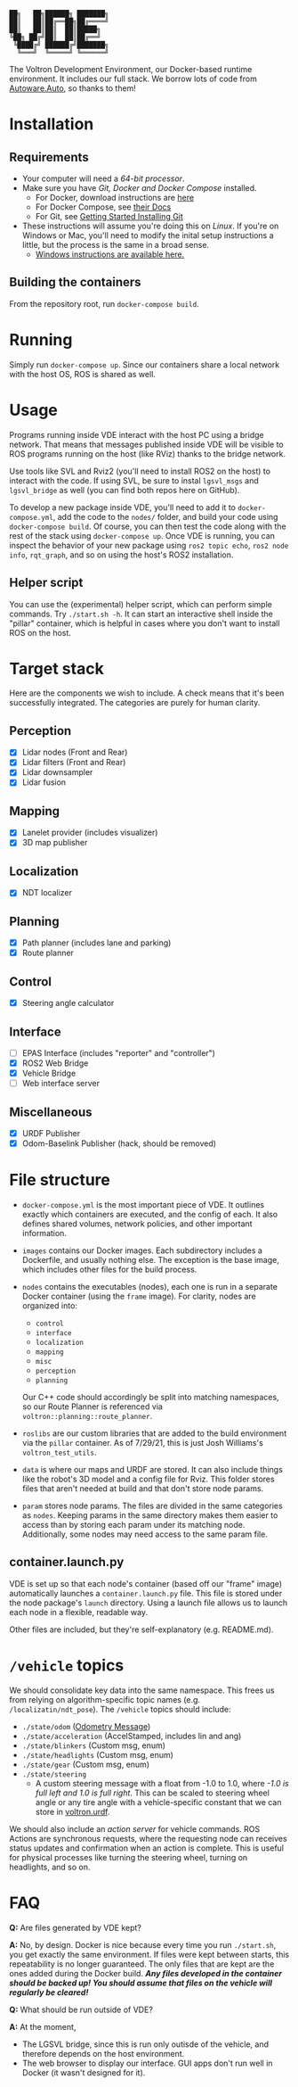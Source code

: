 ```
██╗   ██╗██████╗ ███████╗
██║   ██║██╔══██╗██╔════╝
██║   ██║██║  ██║█████╗  
╚██╗ ██╔╝██║  ██║██╔══╝  
 ╚████╔╝ ██████╔╝███████╗
  ╚═══╝  ╚═════╝ ╚══════╝                      
```
The Voltron Development Environment, our Docker-based runtime environment. It includes our full stack. We borrow lots of code from [Autoware.Auto](autoware.auto), so thanks to them!
# Installation
## Requirements
- Your computer will need a *64-bit processor*. 
- Make sure you have *Git, Docker and Docker Compose* installed.
    - For Docker, download instructions are [here](https://docs.docker.com/get-docker/)
    - For Docker Compose, see [their Docs](https://docs.docker.com/compose/install/)
    - For Git, see [Getting Started Installing Git](https://git-scm.com/book/en/v2/Getting-Started-Installing-Git)
- These instructions will assume you're doing this on *Linux*. If you're on Windows or Mac, you'll need to modify the inital setup instructions a little, but the process is the same in a broad sense.
    - [Windows instructions are available here.](https://github.com/Voltron-UTD/vde/wiki/VDE-for-Windows)

## Building the containers
From the repository root, run `docker-compose build`.

# Running
Simply run `docker-compose up`. Since our containers share a local network with the host OS, ROS is shared as well.

# Usage
Programs running inside VDE interact with the host PC using a bridge network. That means that messages published inside VDE will be visible to ROS programs running on the host (like RViz) thanks to the bridge network.

Use tools like SVL and Rviz2 (you'll need to install ROS2 on the host) to interact with the code. If using SVL, be sure to instal `lgsvl_msgs` and `lgsvl_bridge` as well (you can find both repos here on GitHub).

To develop a new package inside VDE, you'll need to add it to `docker-compose.yml`, add the code to the `nodes/` folder, and build your code using `docker-compose build`. Of course, you can then test the code along with the rest of the stack using `docker-compose up`. Once VDE is running, you can inspect the behavior of your new package using `ros2 topic echo`, `ros2 node info`, `rqt_graph`, and so on using the host's ROS2 installation.

## Helper script
You can use the (experimental) helper script, which can perform simple commands. Try `./start.sh -h`. It can start an interactive shell inside the "pillar" container, which is helpful in cases where you don't want to install ROS on the host.

# Target stack
Here are the components we wish to include. A check means that it's been successfully integrated. The categories are purely for human clarity.

## Perception
- [x] Lidar nodes (Front and Rear)
- [x] Lidar filters (Front and Rear)
- [x] Lidar downsampler
- [x] Lidar fusion

## Mapping
- [x] Lanelet provider (includes visualizer)
- [x] 3D map publisher

## Localization
- [x] NDT localizer

## Planning
- [x] Path planner (includes lane and parking)
- [x] Route planner

## Control
- [x] Steering angle calculator

## Interface
- [ ] EPAS Interface (includes "reporter" and "controller")
- [x] ROS2 Web Bridge
- [x] Vehicle Bridge
- [ ] Web interface server

## Miscellaneous
- [x] URDF Publisher
- [x] Odom-Baselink Publisher (hack, should be removed)

# File structure
- `docker-compose.yml` is the most important piece of VDE. It outlines exactly which containers are executed, and the config of each. It also defines shared volumes, network policies, and other important information.
- `images` contains our Docker images. Each subdirectory includes a Dockerfile, and usually nothing else. The exception is the base image, which includes other files for the build process.
- `nodes` contains the executables (nodes), each one is run in a separate Docker container (using the `frame` image). For clarity, nodes are organized into:
    - `control`
    - `interface`
    - `localization`
    - `mapping`
    - `misc`
    - `perception`
    - `planning`
    
    Our C++ code should accordingly be split into matching namespaces, so our Route Planner is referenced via `voltron::planning::route_planner`.

- `roslibs` are our custom libraries that are added to the build environment via the `pillar` container. As of 7/29/21, this is just Josh Williams's `voltron_test_utils`.
- `data` is where our maps and URDF are stored. It can also include things like the robot's 3D model and a config file for Rviz. This folder stores files that aren't needed at build and that don't store node params.
- `param` stores node params. The files are divided in the same categories as `nodes`. Keeping params in the same directory makes them easier to access than by storing each param under its matching node. Additionally, some nodes may need access to the same param file.

## container.launch.py
VDE is set up so that each node's container (based off our "frame" image) automatically launches a `container.launch.py` file. This file is stored under the node package's `launch` directory. Using a launch file allows us to launch each node in a flexible, readable way.

Other files are included, but they're self-explanatory (e.g. README.md).

# `/vehicle` topics
We should consolidate key data into the same namespace. This frees us from relying on algorithm-specific topic names (e.g. `/localizatin/ndt_pose`). The `/vehicle` topics should include:
- `./state/odom` ([Odometry Message](http://docs.ros.org/en/api/nav_msgs/html/msg/Odometry.html))
- `./state/acceleration` (AccelStamped, includes lin and ang)
- `./state/blinkers` (Custom msg, enum)
- `./state/headlights` (Custom msg, enum)
- `./state/gear` (Custom msg, enum)
- `./state/steering`
    - A custom steering message with a float from -1.0 to 1.0, where *-1.0 is full left and 1.0 is full right*. This can be scaled to steering wheel angle or any tire angle with a vehicle-specific constant that we can store in [voltron.urdf](./data/voltron.urdf).

We should also include an *action server* for vehicle commands. ROS Actions are synchronous requests, where the requesting node can receives status updates and confirmation when an action is complete. This is useful for physical processes like turning the steering wheel, turning on headlights, and so on.


# FAQ
**Q:** Are files generated by VDE kept?

**A:** No, by design. Docker is nice because every time you run `./start.sh`, you get exactly the same environment. If files were kept between starts, this repeatability is no longer guaranteed. The only files that are kept are the ones added during the Docker build. ***Any files developed in the container should be backed up! You should assume that files on the vehicle will regularly be cleared!***

**Q:** What should be run outside of VDE?

**A:** At the moment,
- The LGSVL bridge, since this is run only outisde of the vehicle, and therefore depends on the host environment.
- The web browser to display our interface. GUI apps don't run well in Docker (it wasn't designed for it).
